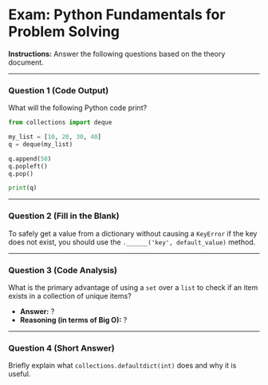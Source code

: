 
# Exam: Python Fundamentals for Problem Solving

**Instructions:** Answer the following questions based on the theory document.

---

### Question 1 (Code Output)

What will the following Python code print?

```python
from collections import deque

my_list = [10, 20, 30, 40]
q = deque(my_list)

q.append(50)
q.popleft()
q.pop()

print(q)
```

---

### Question 2 (Fill in the Blank)

To safely get a value from a dictionary without causing a `KeyError` if the key does not exist, you should use the `.______('key', default_value)` method.

---

### Question 3 (Code Analysis)

What is the primary advantage of using a `set` over a `list` to check if an item exists in a collection of unique items? 

- **Answer:** ?
- **Reasoning (in terms of Big O):** ?

---

### Question 4 (Short Answer)

Briefly explain what `collections.defaultdict(int)` does and why it is useful.

